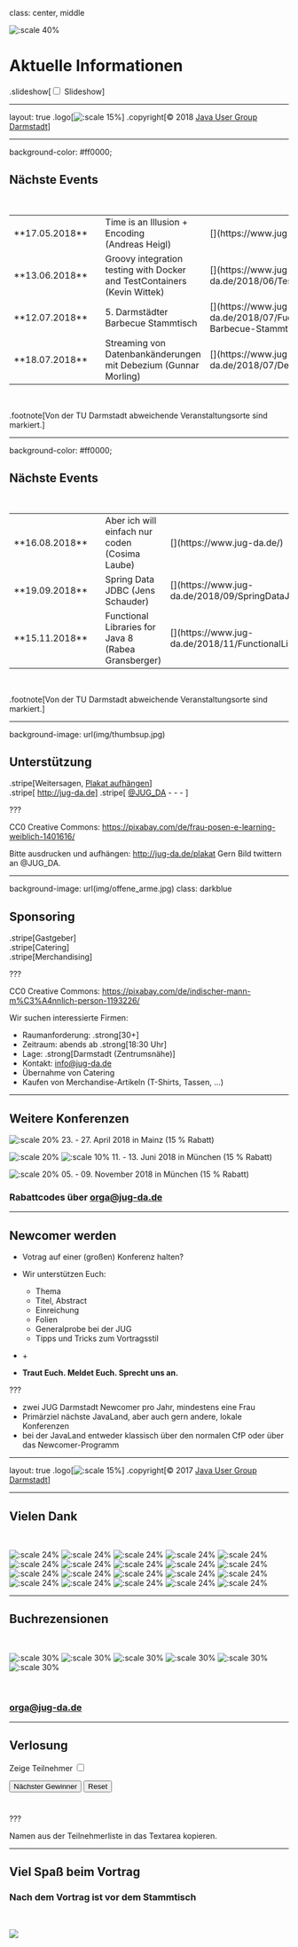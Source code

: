 class: center, middle

![:scale 40%](img/logo_rund.png)

# Aktuelle Informationen
.slideshow[<input id="autoSlideshow" type="checkbox" title="Auto Slideshow" /> Slideshow]

---
layout: true
.logo[![:scale 15%](img/logo_rund.png)]
.copyright[&copy; 2018 [Java User Group Darmstadt](http://jug-da.de/)]

---

background-color: #ff0000;

## <i class="fa fa-calendar"></i> Nächste Events

&nbsp;

<table>
	<tr>
		<td>**17.05.2018**</td>
        <td><i class="fa fa-university fa-container"><i class="fa fa-ban fa-nested"></i></i></td>
		<td>Time is an Illusion + Encoding<br/>(Andreas Heigl)</td>
		<td>[<i class="fa fa-external-link"></i>](https://www.jug-da.de/)</td>
	</tr>
	<tr>
		<td>**13.06.2018**</td>
        <td><i class="fa fa-university fa-container"><i class="fa fa-ban fa-nested"></i></i></td>
		<td>Groovy integration testing with Docker and TestContainers (Kevin Wittek)</td>
		<td>[<i class="fa fa-external-link"></i>](https://www.jug-da.de/2018/06/Testcontainers/)</td>
	</tr>
	<tr>
		<td>**12.07.2018**</td>
        <td><i class="fa fa-university fa-container"><i class="fa fa-ban fa-nested"></i></i></td>
		<td>5. Darmstädter Barbecue Stammtisch</td>
		<td>[<i class="fa fa-external-link"></i>](https://www.jug-da.de/2018/07/Fuenfter-Barbecue-Stammtisch/)</td>
	</tr>
	<tr>
		<td>**18.07.2018**</td>
		<td><i class="fa fa-university"></i></td>
		<td>Streaming von Datenbankänderungen mit Debezium (Gunnar Morling)</td>
		<td>[<i class="fa fa-external-link"></i>](https://www.jug-da.de/2018/07/Debezium/)</td>
	</tr>
</table>
&nbsp;

.footnote[Von der TU Darmstadt abweichende Veranstaltungsorte sind markiert.]

---
background-color: #ff0000;

## <i class="fa fa-calendar"></i> Nächste Events

&nbsp;

<table>
	<tr>
		<td>**16.08.2018**</td>
        <td><i class="fa fa-university fa-container"><i class="fa fa-ban fa-nested"></i></i></td>
		<td>Aber ich will einfach nur coden<br/>(Cosima Laube)</td>
		<td>[<i class="fa fa-external-link"></i>](https://www.jug-da.de/)</td>
	</tr>
	<tr>
		<td>**19.09.2018**</td>
        <td><i class="fa fa-university fa-container"><i class="fa fa-ban fa-nested"></i></i></td>
		<td>Spring Data JDBC (Jens Schauder)</td>
		<td>[<i class="fa fa-external-link"></i>](https://www.jug-da.de/2018/09/SpringDataJdbc/)</td>
	</tr>
	<tr>
		<td>**15.11.2018**</td>
		<td><i class="fa fa-university"></i></td>
		<td>Functional Libraries for Java 8 (Rabea Gransberger)</td>
		<td>[<i class="fa fa-external-link"></i>](https://www.jug-da.de/2018/11/FunctionalLibrariesWithJava8/)</td>
	</tr>
</table>
&nbsp;

.footnote[Von der TU Darmstadt abweichende Veranstaltungsorte sind markiert.]

---

background-image: url(img/thumbsup.jpg)

## <i class="fa fa-bullhorn"></i> Unterstützung

.stripe[Weitersagen, <i class="fa fa-address-card" aria-hidden="true"></i> [Plakat aufhängen](http://jug-da.de/plakat)]  
.stripe[<i class="fa fa-globe" aria-hidden="true"></i> http://jug-da.de] 
.stripe[<i class="fa fa-twitter" aria-hidden="true"></i> [@JUG_DA](https://twitter.com/jug_da) - [<i class="fa fa-envelope-o" aria-hidden="true"></i>](https://groups.google.com/d/forum/jug-da) - [<i class="fa fa-rss-square" aria-hidden="true"></i>](https://www.jug-da.de/feed.xml) - [<i class="fa fa-calendar" aria-hidden="true"></i>](https://www.jug-da.de/events.ics)]

???

CC0 Creative Commons: https://pixabay.com/de/frau-posen-e-learning-weiblich-1401616/

Bitte ausdrucken und aufhängen: http://jug-da.de/plakat
Gern Bild twittern an @JUG_DA.

---

background-image: url(img/offene_arme.jpg)
class: darkblue

## <i class="fa fa-list-alt"></i> Sponsoring

.stripe[Gastgeber]  
.stripe[Catering]  
.stripe[Merchandising] 

???

CC0 Creative Commons: https://pixabay.com/de/indischer-mann-m%C3%A4nnlich-person-1193226/ 

Wir suchen interessierte Firmen:
- Raumanforderung: .strong[30+]
- Zeitraum: abends ab .strong[18:30 Uhr]
- Lage: .strong[Darmstadt (Zentrumsnähe)]
- Kontakt: info@jug-da.de
- Übernahme von Catering
- Kaufen von Merchandise-Artikeln (T-Shirts, Tassen, ...)

---

## <i class="fa fa-bullhorn"></i> Weitere Konferenzen


![:scale 20%](img/jax.png) 23. - 27. April 2018 in Mainz (15 % Rabatt)

![:scale 20%](img/sus_microservice_summit.png) ![:scale 10%](img/sus_api_summit.png) 11. - 13. Juni 2018 in München (15 % Rabatt)

![:scale 20%](img/wjax.png) 05. - 09. November 2018 in München (15 % Rabatt)

### Rabattcodes über orga@jug-da.de

---

## <i class="fa fa-search"></i> Newcomer werden

- Votrag auf einer (großen) Konferenz halten?

- Wir unterstützen Euch: 
  - Thema
  - Titel, Abstract
  - Einreichung
  - Folien
  - Generalprobe bei der JUG
  - Tipps und Tricks zum Vortragsstil

- <i class="fa fa-female"></i> + <i class="fa fa-male"></i>

- **Traut Euch. Meldet Euch. Sprecht uns an.**

???

- zwei JUG Darmstadt Newcomer pro Jahr, mindestens eine Frau
- Primärziel nächste JavaLand, aber auch gern andere, lokale Konferenzen
- bei der JavaLand entweder klassisch über den normalen CfP oder über das Newcomer-Programm

---

layout: true
.logo[![:scale 15%](img/logo_rund.png)]
.copyright[&copy; 2017 [Java User Group Darmstadt](http://jug-da.de/2017/01/)]

---

## <i class="fa fa-building-o"></i> Vielen Dank

&nbsp;

![:scale 24%](img/sponsors/tud.png)
![:scale 24%](img/sponsors/sus.png)
![:scale 24%](img/sponsors/idea.png)
![:scale 24%](img/sponsors/dpunkt.png)
![:scale 24%](img/sponsors/epress.png)
![:scale 24%](img/sponsors/hanser.png)
![:scale 24%](img/sponsors/accso.png)
![:scale 24%](img/sponsors/axxessio.png)
![:scale 24%](img/sponsors/msg.png)
![:scale 24%](img/sponsors/itforwork.png)
![:scale 24%](img/sponsors/mitp.png)
![:scale 24%](img/sponsors/innoq.png)
![:scale 24%](img/sponsors/cosee.png)
![:scale 24%](img/sponsors/telekom.png)
![:scale 24%](img/sponsors/entwicklertag.png)
![:scale 24%](img/sponsors/gi.png)
![:scale 24%](img/sponsors/qaware.png)
![:scale 24%](img/sponsors/interes.png)
![:scale 24%](img/sponsors/igd.png)
![:scale 24%](img/sponsors/liveperson.png)

---
## <i class="fa fa-bullhorn"></i> Buchrezensionen

&nbsp;

![:scale 30%](img/sponsors/dpunkt.png)
![:scale 30%](img/sponsors/epress.png)
![:scale 30%](img/sponsors/hanser.png)
![:scale 30%](img/sponsors/mitp.png)
![:scale 30%](img/sponsors/rheinwerk.png)
![:scale 30%](img/sponsors/oreilly.png)

&nbsp;

### <i class="fa fa-envelope-o"></i> [orga@jug-da.de](orga@jug-da.de)

---

## <i class="fa fa-users"></i> Verlosung

<label for="showAttendees">Zeige Teilnehmer <input id="showAttendees" type="checkbox" title="Zeige Teilnehmer" /></label>

<textarea id="attendees" style="display:none;" rows="10" cols="40" onClick="resizeLotteryInput(false);" onBlur="resizeLotteryInput(true);">
Gerd
Jan
Jörn
Marcel
Niko
Sebastian
Falk</textarea>

<div>
    <button onClick="nextWinner()">Nächster Gewinner</button>
    <button onClick="resetLottery()">Reset</button>
</div>

<h1 id="winner" style="color:red; text-align:center;"></h1>

???

Namen aus der Teilnehmerliste in das Textarea kopieren.

---

## Viel Spaß beim Vortrag

### Nach dem Vortrag ist vor dem Stammtisch
     
&nbsp;

![](img/kneipe.png)
